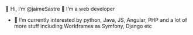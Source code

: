 👋 Hi, I’m @jaimeSastre
👀 I’m a web developer
- 🌱 I’m currently interested by python, Java, JS, Angular, PHP and a lot of more stuff including Workframes as Symfony, Django etc
